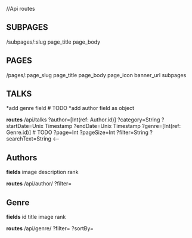 

//Api routes

SUBPAGES
--------
/subpages/:slug
page_title
page_body

PAGES
------
/pages/:page_slug
page_title
page_body
page_icon
banner_url
subpages

TALKS
------
*add genre field # TODO
*add author field as object 

**routes**
/api/talks
?author=[Int(ref: Author.id)]
?category=String
?startDate=Unix Timestamp
?endDate=Unix Timestamp
?genre=[Int(ref: Genre.id)] # TODO
?page=Int
?pageSize=Int 
?filter=String
?searchText=String <--


Authors
---------
**fields**
image
description
rank

**routes**
/api/author/
?filter=


Genre
-----
**fields**
id
title
image
rank

**routes**
/api/genre/
?filter=
?sortBy=



